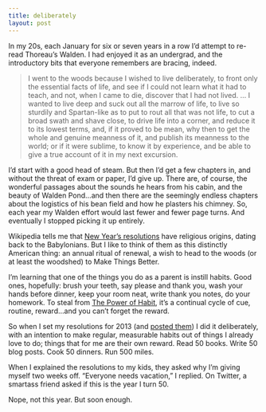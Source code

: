 ```yaml
---
title: deliberately
layout: post
---
```


In my 20s, each January for six or seven years in a row I’d attempt to re-read Thoreau’s Walden. I had enjoyed it as an undergrad, and the introductory bits that everyone remembers are bracing, indeed.

> I went to the woods because I wished to live deliberately, to front only the essential facts of life, and see if I could not learn what it had to teach, and not, when I came to die, discover that I had not lived. … I wanted to live deep and suck out all the marrow of life, to live so sturdily and Spartan-like as to put to rout all that was not life, to cut a broad swath and shave close, to drive life into a corner, and reduce it to its lowest terms, and, if it proved to be mean, why then to get the whole and genuine meanness of it, and publish its meanness to the world; or if it were sublime, to know it by experience, and be able to give a true account of it in my next excursion.

I’d start with a good head of steam. But then I’d get a few chapters in, and without the threat of exam or paper, I’d give up. There are, of course, the wonderful passages about the sounds he hears from his cabin, and the beauty of Walden Pond…and then there are the seemingly endless chapters about the logistics of his bean field and how he plasters his chimney. So, each year my Walden effort would last fewer and fewer page turns. And eventually I stopped picking it up entirely.

Wikipedia tells me that [New Year’s resolutions](http://en.wikipedia.org/wiki/New_Year%27s_resolution) have religious origins, dating back to the Babylonians. But I like to think of them as this distinctly American thing: an annual ritual of renewal, a wish to head to the woods (or at least the woodshed) to Make Things Better.

I’m learning that one of the things you do as a parent is instill habits. Good ones, hopefully: brush your teeth, say please and thank you, wash your hands before dinner, keep your room neat, write thank you notes, do your homework. To steal from [The Power of Habit](http://www.amazon.com/The-Power-Habit-What-Business/dp/1400069289/ref=sr_1_1?ie=UTF8&amp;qid=1357108302&amp;sr=8-1&amp;keywords=the+power+of+habit), it’s a continual cycle of cue, routine, reward…and you can’t forget the reward.

So when I set my resolutions for 2013 (and [posted them](https://twitter.com/sippey/status/285859201035689985)) I did it deliberately, with an intention to make regular, measurable habits out of things I already love to do; things that for me are their own reward. Read 50 books. Write 50 blog posts. Cook 50 dinners. Run 500 miles.

When I explained the resolutions to my kids, they asked why I’m giving myself two weeks off. “Everyone needs vacation,” I replied. On Twitter, a smartass friend asked if this is the year I turn 50.

Nope, not this year. But soon enough.
